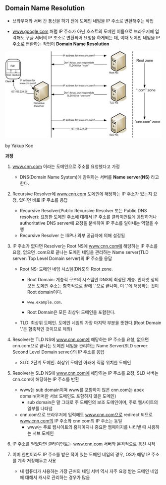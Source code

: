 ## Domain Name Resolution

- 브라우저와 서버 간 통신을 하기 전에 도메인 네임을 IP 주소로 변환해주는 작업

-  www.google.com 처럼 IP 주소가 아닌 호스트의 도메인 이름으로 브라우저에 입력해도 구글 서버의 IP 조소로 변환되어 요청을 하게되는 데, 이때 도메인 네임을 IP 주소로 변환하는 작업이 **Domain Name Resolution**



![4: Domain name resolution process.](README.assets/Domain-name-resolution-process.ppm)

by Yakup Koc

**과정**

1. www.cnn.com 이라는 도메인으로 주소를 요청했다고 가정
   - DNS(Domain Name System)에 참여하는 서버를 **Name server(NS)** 라고 한다.
2. Recursive Resolver에 www.cnn.com 도메인에 해당하는 IP 주소가 있는지 요청, 있다면 바로 IP 주소를 응답
   - Recursive Resolver(Public Recursive Resolver 또는 Public DNS resolver):  요청한 도메인 주소에 대해서 IP 주소를 클라이언트에 응답하거나  authoritative DNS server에 요청을 분배하여 IP 주소를 알아내는 역할을 수행
   - Recursive Resolver 는 ISP나 외부 공급자에 의해 설정됨

3. IP 주소가 없다면 Resolver는 Root NS에 www.cnn.com에 해당하는 IP 주소를 요청, 없으면 .com으로 끝나는  도메인 네임을 관리하는 Name server(TLD server: Top Level Domain server)의 IP 주소를 응답

   - Root NS: 도메인 네임 시스템(DNS)의 Root zone. 

     - Root Domain: 계층적 구조의 시스템인 DNS의 최상단 계층. 인터넷 상의 모든 도메인 주소는 함축적으로 끝에 '.'으로 끝나며, 이 '.'에 해당하는 것이 Root domain이다.

     - ```
       www.example.com. 
       ```

     - Root Domain은 모든 최상위 도메인을 포함한다.

   - TLD: 최상위 도메인. 도메인 네임의 가장 마지막 부분을 뜻한다.(Root Domain '.'은 함축적인 것이므로 제외) 

4. Resolver는 TLD NS에 www.cnn.com에 해당하는 IP 주소를 요청, 없으면 cnn.com으로 끝나는 도메인 네임을 관리하는 Name Server(SLD server: Second Level Domain server)의 IP 주소를 응답

   - SLD: 2단계 도메인. 최상위 도메인 아래에 직접 위치한 도메인

5. Resolver는 SLD NS에 www.cnn.com에 해당하는 IP 주소를 요청, SLD 서버는 cnn.com에 해당하는 IP 주소를 반환

   - www는 sub domain이며 www를 포함하지 않은 cnn.com는 apex domain(어떠한 서브 도메인도 포함하지 않은 도메인)
     - sub domain은 말 그대로 주 도메인의 보조 도메인이며, 주로 웹사이트의 일부를 나타냄 
   - cnn.com으로 브라우저에 입력해도 www.cnn.com으로 redirect 되므로 www.cnn.com의 IP 주소와 cnn.com의 IP 주소는 동일
     - www는 주로 웹사이트의 홈페이지나 중요한 웹페이지를 나타낼 때 사용하는 서브 도메인

6. IP 주소를 얻었다면 클라이언트는 www.cnn.com 서버와 본격적으로 통신 시작
7. 이미 한번이라도 IP 주소를 받은 적이 있는 도메인 네임의 경우, OS가 해당 IP 주소를 계속 저장해두고 사용
   - 내 컴퓨터가 사용하는 가장 근처의 네임 서버 역시 자주 요청 받는 도메인 네임에 대해서 캐시로 관리하는 경우가 많음